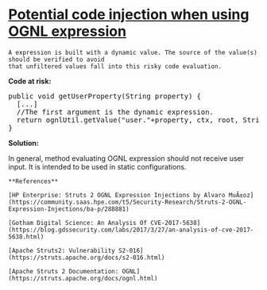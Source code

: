 # [Potential code injection when using OGNL expression](https://find-sec-bugs.github.io/bugs.htm#OGNL_INJECTION)

    A expression is built with a dynamic value. The source of the value(s) should be verified to avoid
    that unfiltered values fall into this risky code evaluation.

**Code at risk:**

<pre>
public void getUserProperty(String property) {
  [...]
  //The first argument is the dynamic expression.
  return ognlUtil.getValue("user."+property, ctx, root, String.class);
}
</pre>

**Solution:**

In general, method evaluating OGNL expression should not receive user input. It is intended to be used in static configurations.

    **References**  

    [HP Enterprise: Struts 2 OGNL Expression Injections by Alvaro MuÃ±oz](https://community.saas.hpe.com/t5/Security-Research/Struts-2-OGNL-Expression-Injections/ba-p/288881)  

    [Gotham Digital Science: An Analysis Of CVE-2017-5638](https://blog.gdssecurity.com/labs/2017/3/27/an-analysis-of-cve-2017-5638.html)  

    [Apache Struts2: Vulnerability S2-016](https://struts.apache.org/docs/s2-016.html)  

    [Apache Struts 2 Documentation: OGNL](https://struts.apache.org/docs/ognl.html)
